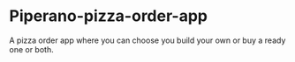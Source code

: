 # Piperano-pizza-order-app
A pizza order app where you can choose you build your own or buy a ready one or both.
